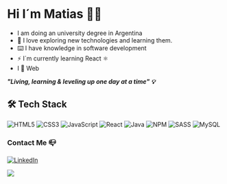 # Hi I´m Matias 👋🏽

- I am doing an university degree in Argentina
- 🌱 I love exploring new technologies and learning them.
- ⌨️ I have knowledge in software development
- ⚡ I´m currently learning React ⚛️
-  I 🧡 Web

***"Living, learning & leveling up one day at a time" 💡***

## 🛠 Tech Stack

 ![HTML5](https://img.shields.io/badge/html5-%23E34F26.svg?style=for-the-badge&logo=html5&logoColor=white) ![CSS3](https://img.shields.io/badge/css3-%231572B6.svg?style=for-the-badge&logo=css3&logoColor=white) ![JavaScript](https://img.shields.io/badge/javascript-%23323330.svg?style=for-the-badge&logo=javascript&logoColor=%23F7DF1E) ![React](https://img.shields.io/badge/react-%2320232a.svg?style=for-the-badge&logo=react&logoColor=%2361DAFB) ![Java](https://img.shields.io/badge/java-%23ED8B00.svg?style=for-the-badge&logo=java&logoColor=white) ![NPM](https://img.shields.io/badge/NPM-%23000000.svg?style=for-the-badge&logo=npm&logoColor=white) ![SASS](https://img.shields.io/badge/SASS-hotpink.svg?style=for-the-badge&logo=SASS&logoColor=white)  ![MySQL](https://img.shields.io/badge/mysql-%2300f.svg?style=for-the-badge&logo=mysql&logoColor=white)



### Contact Me 📪

[![LinkedIn](https://img.shields.io/badge/LinkedIn-%230077B5.svg?logo=linkedin&logoColor=white)](https://linkedin.com/in/matiasgimenezdev)  <br/>

![](https://quotes-github-readme.vercel.app/api?type=vetical&theme=tokyonight)
